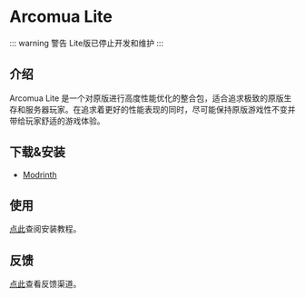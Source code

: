 # Arcomua Lite

::: warning 警告
Lite版已停止开发和维护
:::

## 介绍

Arcomua Lite 是一个对原版进行高度性能优化的整合包，适合追求极致的原版生存和服务器玩家。在追求着更好的性能表现的同时，尽可能保持原版游戏性不变并带给玩家舒适的游戏体验。

## 下载&安装

- [Modrinth](https://modrinth.com/modpack/arcomua-lite)

## 使用

[点此](/install/introduction)查阅安装教程。

## 反馈

[点此](/guide/feedback)查看反馈渠道。

